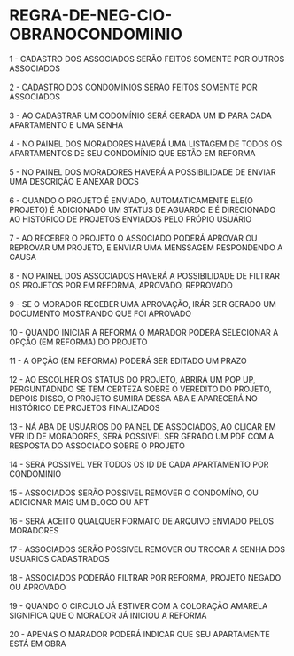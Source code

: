 # REGRA-DE-NEG-CIO-OBRANOCONDOMINIO


1 - CADASTRO DOS ASSOCIADOS SERÃO FEITOS SOMENTE POR OUTROS ASSOCIADOS
<br><br>
2 - CADASTRO DOS CONDOMÍNIOS SERÃO FEITOS SOMENTE POR ASSOCIADOS
<br><br>
3 - AO CADASTRAR UM CODOMÍNIO SERÁ GERADA UM ID PARA CADA APARTAMENTO E UMA SENHA
<br><br>
4 - NO PAINEL DOS MORADORES HAVERÁ UMA LISTAGEM DE TODOS OS APARTAMENTOS DE SEU CONDOMÍNIO QUE ESTÃO EM REFORMA
<br><br>
5 - NO PAINEL DOS MORADORES HAVERÁ A POSSIBILIDADE DE ENVIAR UMA DESCRIÇÃO E ANEXAR DOCS 
<br><br>
6 - QUANDO O PROJETO É ENVIADO, AUTOMATICAMENTE ELE(O PROJETO) É ADICIONADO UM STATUS DE AGUARDO E É DIRECIONADO AO HISTÓRICO DE PROJETOS ENVIADOS PELO PRÓPIO USUÁRIO
<br><br>
7 - AO RECEBER O PROJETO O ASSOCIADO PODERÁ APROVAR OU REPROVAR UM PROJETO, E ENVIAR UMA MENSSAGEM RESPONDENDO A CAUSA
<br><br>
8 - NO PAINEL DOS ASSOCIADOS HAVERÁ A POSSIBILIDADE DE FILTRAR OS PROJETOS POR EM REFORMA, APROVADO, REPROVADO
<br><br>
9 - SE O MORADOR RECEBER UMA APROVAÇÃO, IRÁR SER GERADO UM DOCUMENTO MOSTRANDO QUE FOI APROVADO 
<br><br>
10 - QUANDO INICIAR A REFORMA O MARADOR PODERÁ SELECIONAR A OPÇÃO (EM REFORMA) DO PROJETO
<br><br>
11 - A OPÇÃO (EM REFORMA) PODERÁ SER EDITADO UM PRAZO
<br><br>
12 - AO ESCOLHER OS STATUS DO PROJETO, ABRIRÁ UM POP UP, PERGUNTADNDO SE TEM CERTEZA SOBRE O VEREDITO DO PROJETO, DEPOIS DISSO, O PROJETO SUMIRA DESSA ABA E APARECERÁ NO HISTÓRICO DE PROJETOS FINALIZADOS
<br><br>
13 - NÁ ABA DE USUARIOS DO PAINEL DE ASSOCIADOS, AO CLICAR EM VER ID DE MORADORES, SERÁ POSSIVEL SER GERADO UM PDF COM A RESPOSTA DO ASSOCIADO SOBRE O PROJETO
<br><br>
14 - SERÁ POSSIVEL VER TODOS OS ID DE CADA APARTAMENTO POR CONDOMINIO
<br><br>
15 - ASSOCIADOS SERÃO POSSIVEL REMOVER O CONDOMÍNO, OU ADICIONAR MAIS UM BLOCO OU APT
<br><br>
16 - SERÁ ACEITO QUALQUER FORMATO DE ARQUIVO ENVIADO PELOS MORADORES
<br><br>
17 - ASSOCIADOS SERÃO POSSIVEL REMOVER OU TROCAR A SENHA DOS USUARIOS CADASTRADOS
<br><br>
18 - ASSOCIADOS PODERÃO FILTRAR POR REFORMA, PROJETO NEGADO OU APROVADO
<br><br>
19 - QUANDO O CIRCULO JÁ ESTIVER COM A COLORAÇÃO AMARELA SIGNIFICA QUE O MORADOR JÁ INICIOU A REFORMA
<br><br>
20 - APENAS O MARADOR PODERÁ INDICAR QUE SEU APARTAMENTE ESTÁ EM OBRA

